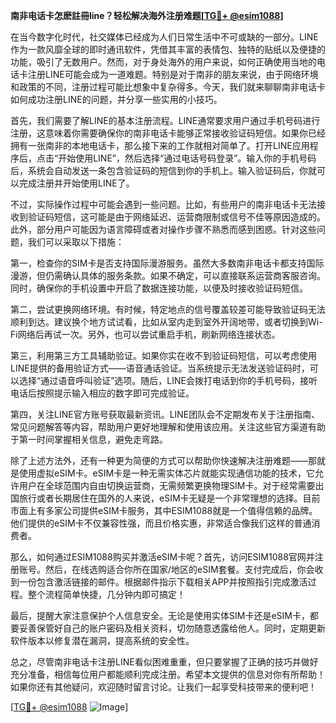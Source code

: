 **南非电话卡怎麽註冊line？轻松解决海外注册难题[[TG💪+ @esim1088](https://t.me/s/esim1088)]**

在当今数字化时代，社交媒体已经成为人们日常生活中不可或缺的一部分。LINE作为一款风靡全球的即时通讯软件，凭借其丰富的表情包、独特的贴纸以及便捷的功能，吸引了无数用户。然而，对于身处海外的用户来说，如何正确使用当地的电话卡注册LINE可能会成为一道难题。特别是对于南非的朋友来说，由于网络环境和政策的不同，注册过程可能比想象中复杂得多。今天，我们就来聊聊南非电话卡如何成功注册LINE的问题，并分享一些实用的小技巧。

首先，我们需要了解LINE的基本注册流程。LINE通常要求用户通过手机号码进行注册，这意味着你需要确保你的南非电话卡能够正常接收验证码短信。如果你已经拥有一张南非的本地电话卡，那么接下来的工作就相对简单了。打开LINE应用程序后，点击“开始使用LINE”，然后选择“通过电话号码登录”。输入你的手机号码后，系统会自动发送一条包含验证码的短信到你的手机上。输入验证码后，你就可以完成注册并开始使用LINE了。

不过，实际操作过程中可能会遇到一些问题。比如，有些用户的南非电话卡无法接收到验证码短信，这可能是由于网络延迟、运营商限制或信号不佳等原因造成的。此外，部分用户可能因为语言障碍或者对操作步骤不熟悉而感到困惑。针对这些问题，我们可以采取以下措施：

第一，检查你的SIM卡是否支持国际漫游服务。虽然大多数南非电话卡都支持国际漫游，但仍需确认具体的服务条款。如果不确定，可以直接联系运营商客服咨询。同时，确保你的手机设置中开启了数据连接功能，以便及时接收验证码短信。

第二，尝试更换网络环境。有时候，特定地点的信号覆盖较差可能导致验证码无法顺利到达。建议换个地方试试看，比如从室内走到室外开阔地带，或者切换到Wi-Fi网络后再试一次。另外，也可以尝试重启手机，刷新网络连接状态。

第三，利用第三方工具辅助验证。如果你实在收不到验证码短信，可以考虑使用LINE提供的备用验证方式——语音通话验证。当系统提示无法发送验证码时，可以选择“通过语音呼叫验证”选项。随后，LINE会拨打电话到你的手机号码，接听电话后按照提示输入相应的数字即可完成验证。

第四，关注LINE官方账号获取最新资讯。LINE团队会不定期发布关于注册指南、常见问题解答等内容，帮助用户更好地理解和使用该应用。关注这些官方渠道有助于第一时间掌握相关信息，避免走弯路。

除了上述方法外，还有一种更为简便的方式可以帮助你快速解决注册难题——那就是使用虚拟eSIM卡。eSIM卡是一种无需实体芯片就能实现通信功能的技术，它允许用户在全球范围内自由切换运营商，无需频繁更换物理SIM卡。对于经常需要出国旅行或者长期居住在国外的人来说，eSIM卡无疑是一个非常理想的选择。目前市面上有多家公司提供eSIM卡服务，其中ESIM1088就是一个值得信赖的品牌。他们提供的eSIM卡不仅兼容性强，而且价格实惠，非常适合像我们这样的普通消费者。

那么，如何通过ESIM1088购买并激活eSIM卡呢？首先，访问ESIM1088官网并注册账号。然后，在线选购适合你所在国家/地区的eSIM套餐。支付完成后，你会收到一份包含激活链接的邮件。根据邮件指示下载相关APP并按照指引完成激活过程。整个流程简单快捷，几分钟内即可搞定！

最后，提醒大家注意保护个人信息安全。无论是使用实体SIM卡还是eSIM卡，都要妥善保管好自己的账户密码及相关资料，切勿随意透露给他人。同时，定期更新软件版本以修复潜在漏洞，提高系统的安全性。

总之，尽管南非电话卡注册LINE看似困难重重，但只要掌握了正确的技巧并做好充分准备，相信每位用户都能顺利完成注册。希望本文提供的信息对你有所帮助！如果你还有其他疑问，欢迎随时留言讨论。让我们一起享受科技带来的便利吧！

[[TG💪+ @esim1088](https://t.me/s/esim1088) ![Image](https://i.postimg.cc/4NQfJmqS/Snipaste-2025-05-13-00-14-12.png)]